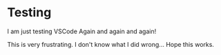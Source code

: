 # Testing

I am just testing VSCode
Again
and again and again!

This is very frustrating.
I don't know what I did wrong...
Hope this works.